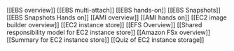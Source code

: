 [[EBS overview]]
[[EBS multi-attach]]
[[EBS hands-on]]
[[EBS Snapshots]]
[[EBS Snapshots Hands on]]
[[AMI overview]]
[[AMI hands on]]
[[EC2 image builder overview]]
[[EC2 instance store]]
[[EFS Overview]]
[[Shared responsibility model for EC2 instance store]]
[[Amazon FSx overview]]
[[Summary for EC2 instance store]]
[[Quiz of EC2 instance storage]]
